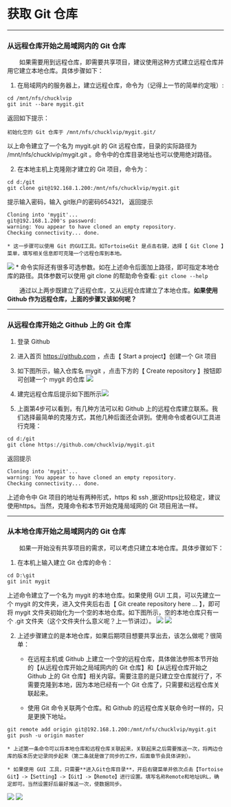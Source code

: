 # 获取 Git 仓库

***

### 从远程仓库开始之局域网内的 Git 仓库

&emsp;&emsp;如果需要用到远程仓库，即需要共享项目，建议使用这种方式建立远程仓库并用它建立本地仓库。具体步骤如下：

1. 在局域网内的服务器上，建立远程仓库，命令为（记得上一节的简单约定哦）:
```
cd /mnt/nfs/chucklvip
git init --bare mygit.git
```
返回如下提示：
```
初始化空的 Git 仓库于 /mnt/nfs/chucklvip/mygit.git/
```
以上命令建立了一个名为 mygit.git 的 Git 远程仓库，目录的实际路径为 /mnt/nfs/chucklvip/mygit.git 。命令中的仓库目录地址也可以使用绝对路径。

2. 在本地主机上克隆刚才建立的 Git 项目，命令为：
```
cd d:/git
git clone git@192.168.1.200:/mnt/nfs/chucklvip/mygit.git
```
提示输入密码，输入 git账户的密码654321， 返回提示
```
Cloning into 'mygit'...
git@192.168.1.200's password:
warning: You appear to have cloned an empty repository.
Checking connectivity... done.
```
    * 这一步骤可以使用 Git 的GUI工具。如TortoiseGit 是点击右键，选择【 Git Clone 】菜单，填写相关信息即可克隆一个远程仓库到本地。
![](/image/git_clone.jpg)
    * 命令实际还有很多可选参数。如在上述命令后面加上路径，即可指定本地仓库的路径。具体参数可以使用 git clone 的帮助命令查看: ```git clone --help```

&emsp;&emsp;通过以上两步既建立了远程仓库，又从远程仓库建立了本地仓库。**如果使用 Github 作为远程仓库，上面的步骤又该如何呢？**

***
### 从远程仓库开始之 Github 上的 Git 仓库

1. 登录 Github

2. 进入首页 https://github.com ，点击【 Start a project】创建一个 Git 项目

3. 如下图所示，输入仓库名 mygit ，点击下方的【 Create repository 】按钮即可创建一个 mygit 的仓库
![](/image/github_create_repo.jpg)

4. 建完远程仓库后提示如下图所示![](/image/github_create_step2.jpg)

5. 上面第4步可以看到，有几种方法可以和 Github 上的远程仓库建立联系。我们选择最简单的克隆方式，其他几种后面还会讲到。使用命令或者GUI工具进行克隆：
```
cd d:/git
git clone https://github.com/chucklvip/mygit.git
```
返回提示
```
Cloning into 'mygit'...
warning: You appear to have cloned an empty repository.
Checking connectivity... done.
```
上述命令中 Git 项目的地址有两种形式，https 和 ssh ,据说https比较稳定，建议使用https。当然，克隆命令和本节开始克隆局域网的 Git 项目用法一样。

***
### 从本地仓库开始之局域网内的 Git 仓库
&emsp;&emsp;如果一开始没有共享项目的需求，可以考虑只建立本地仓库。具体步骤如下：

1. 在本机上输入建立 Git 仓库的命令：
```
cd D:\git
git init mygit
```
上述命令建立了一个名为 mygit 的本地仓库。如果使用 GUI 工具，可以先建立一个 mygit 的文件夹，进入文件夹后右击【 Git create repository here ... 】，即可将 mygit 文件夹初始化为一个空的本地仓库。如下图所示，空的本地仓库只有一个 .git 文件夹（这个文件夹什么意义呢？上一节讲过）。
![](/image/git_create_gui.jpg)
![](/image/git_create_file.jpg)

2. 上述步骤建立的是本地仓库，如果后期项目想要共享出去，该怎么做呢？很简单：
    * 在远程主机或 Github 上建立一个空的远程仓库，具体做法参照本节开始的【从远程仓库开始之局域网内的 Git 仓库】和【从远程仓库开始之 Github 上的 Git 仓库】相关内容。需要注意的是只建立空仓库就行了，不需要克隆到本地，因为本地已经有一个 Git 仓库了，只需要和远程仓库关联起来。

    * 使用 Git 命令关联两个仓库。和 Github 的远程仓库关联命令时一样的，只是更换下地址。
```
git remote add origin git@192.168.1.200:/mnt/nfs/chucklvip/mygit.git
git push -u origin master
```
    * 上述第一条命令可以将本地仓库和远程仓库关联起来，关联起来之后需要推送一次，将两边仓库的版本历史记录同步起来（第二条就是做了同步的工作，后面章节会具体讲到）。

    * 如果使用 GUI 工具，只需要**进入Git仓库目录**，开启右键菜单并依次点击【Tortoise Git】->【Setting】->【Git】->【Remote】进行设置。填写名称Remote和地址URL，确定即可。当然设置好后最好推送一次，使数据同步。
![](/image/git_add_remote.jpg)
![](/image/git_add_remote2.jpg)

